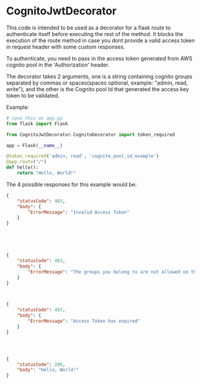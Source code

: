 # CognitoJwtDecorator

This code is intended to be used as a decorator for a flask route to authenticate itself before executing the rest of the method. It blocks the execution of the route method in case you dont provide a valid access token in request header with some custom responses.

To authenticate, you need to pass in the access token generated from AWS cognito pool in the 'Authorization' header.

The decorator takes 2 arguments, one is a string containing cognito groups separated by commas or spaces(spaces optional, example: "admin, read, write"), and the other is the Cognito pool Id that generated the access key token to be validated. 

Example:

```python
# save this as app.py
from flask import Flask

from CognitoJwtDecorator.CognitoDecorator import token_required

app = Flask(__name__)

@token_required('admin, read', 'cognito_pool_id_example')
@app.route("/")
def hello():
    return "Hello, World!"
```

The 4 possible responses for this example would be:

```json
{
    "statusCode": 403,
    "body": {
        "ErrorMessage": "Invalid Access Token"
    }
}





{
    "statusCode": 403,
    "body": {
        "ErrorMessage": "The groups you belong to are not allowed on this route"
    }
}



{
    "statusCode": 403,
    "body": {
        "ErrorMessage": "Access Token has expired"
    }
}




{
    "statusCode": 200,
    "body": "Hello, World!"
}
```

